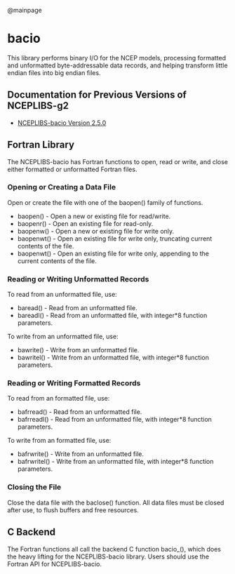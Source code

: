 @mainpage

# bacio

This library performs binary I/O for the NCEP models, processing
formatted and unformatted byte-addressable data records, and helping
transform little endian files into big endian files.

## Documentation for Previous Versions of NCEPLIBS-g2

* [NCEPLIBS-bacio Version 2.5.0](ver-2.5.0/index.html)

## Fortran Library

The NCEPLIBS-bacio has Fortran functions to open, read or write, and
close either formatted or unformatted Fortran files.

### Opening or Creating a Data File

Open or create the file with one of the baopen() family of functions.

* baopen() - Open a new or existing file for read/write.
* baopenr() - Open an existing file for read-only.
* baopenw() - Open a new or existing file for write only.
* baopenwt() - Open an existing file for write only, truncating
  current contents of the file.
* baopenwt() - Open an existing file for write only, appending to the
  current contents of the file.

### Reading or Writing Unformatted Records

To read from an unformatted file, use:
* baread() - Read from an unformatted file.
* bareadl() - Read from an unformatted file, with integer*8 function
  parameters.

To write from an unformatted file, use:
* bawrite() - Write from an unformatted file.
* bawritel() - Write from an unformatted file, with integer*8 function
  parameters.

### Reading or Writing Formatted Records

To read from an formatted file, use:
* bafrread() - Read from an unformatted file.
* bafrreadl() - Read from an unformatted file, with integer*8 function
  parameters.

To write from an formatted file, use:
* bafrwrite() - Write from an unformatted file.
* bafrwritel() - Write from an unformatted file, with integer*8 function
  parameters.

### Closing the File

Close the data file with the baclose() function. All data files must
be closed after use, to flush buffers and free resources.

## C Backend

The Fortran functions all call the backend C function bacio_(), which
does the heavy lifting for the NCEPLIBS-bacio library. Users should
use the Fortran API for NCEPLIBS-bacio.



